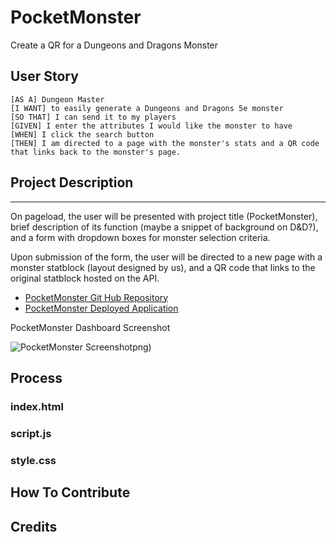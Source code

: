 # PocketMonster
Create a QR for a Dungeons and Dragons Monster

## User Story

```
[AS A] Dungeon Master 
[I WANT] to easily generate a Dungeons and Dragons 5e monster 
[SO THAT] I can send it to my players
[GIVEN] I enter the attributes I would like the monster to have 
[WHEN] I click the search button 
[THEN] I am directed to a page with the monster's stats and a QR code that links back to the monster's page.
```
## Project Description
---
On pageload, the user will be presented with project title (PocketMonster), brief description of its function (maybe a snippet of background on D&D?), and a form with dropdown boxes for monster selection criteria.

Upon submission of the form, the user will be directed to a new page with a monster statblock (layout designed by us), and a QR code that links to the original statblock hosted on the API.


- [PocketMonster Git Hub Repository](https://github.com/areitan/PocketMonster)
- [PocketMonster Deployed Application](https://areitan.github.io/*******)


PocketMonster Dashboard Screenshot

![PocketMonster Screenshot](./assets/images/*******)png)


## Process



### index.html



### script.js



### style.css




## How To Contribute




## Credits
